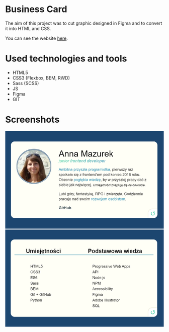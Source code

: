 # Business Card

The aim of this project was to cut graphic designed in Figma and to convert it into HTML and CSS.

You can see the website [here](https://annamazurek.github.io/business-card).

# Used technologies and tools

- HTML5
- CSS3 (Flexbox, BEM, RWD)
- Sass (SCSS)
- JS
- Figma
- GIT


# Screenshots
![business-card screenshot](img/screenshot.PNG)
![business-card screenshot](img/screenshot2.PNG)
